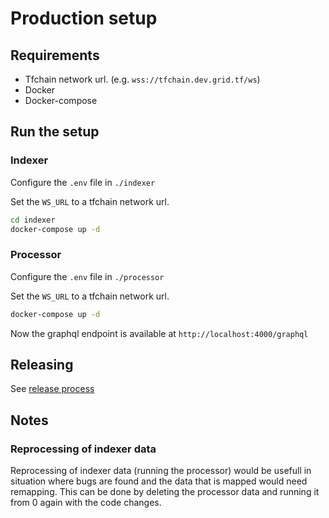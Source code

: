 # Production setup

## Requirements

- Tfchain network url. (e.g. `wss://tfchain.dev.grid.tf/ws`)
- Docker
- Docker-compose

## Run the setup

### Indexer

Configure the `.env` file in `./indexer`

Set the `WS_URL` to a tfchain network url.

```bash
cd indexer
docker-compose up -d
```

### Processor

Configure the `.env` file in `./processor`

Set the `WS_URL` to a tfchain network url.

```bash
docker-compose up -d
```

Now the graphql endpoint is available at `http://localhost:4000/graphql`

## Releasing

See [release process](./release_process.md)

## Notes

### Reprocessing of indexer data

Reprocessing of indexer data (running the processor) would be usefull in situation where bugs are found and the data that is mapped would need remapping. This can be done by deleting the processor data and running it from 0 again with the code changes.
